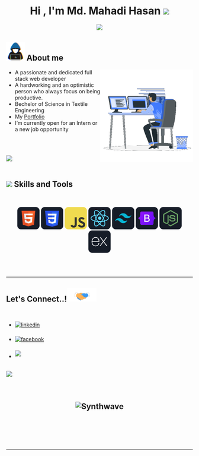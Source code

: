 
<h1 align="center"><b>Hi , I'm Md. Mahadi Hasan </b><img src="https://media.giphy.com/media/hvRJCLFzcasrR4ia7z/giphy.gif" width="35"></h1>

<p align="center">
  <a href="https://github.com/DenverCoder1/readme-typing-svg"><img src="https://readme-typing-svg.herokuapp.com?font=Time+New+Roman&color=cyan&size=25&center=true&vCenter=true&width=600&height=50&lines=Passionate,+Enthusiastic+Web+Developer;MERN+Stack+Developer,;Full+Stack+Developer,;Active+Learner/Researcher,;Love+to+learn+new+stuffs..<3"></a>
</p>

	
## <picture><img src = "https://github.com/0xAbdulKhalid/0xAbdulKhalid/raw/main/assets/mdImages/about_me.gif" width = 50px></picture> **About me**

<picture> <img align="right" src="https://github.com/0xAbdulKhalid/0xAbdulKhalid/raw/main/assets/mdImages/Right_Side.gif" width = 250px></picture>


- A passionate and dedicated full stack web developer
- A hardworking and an optimistic person who always focus on being productive.
- Bechelor of Science in Textile Engineering
- My [Portfolio](https://portfolio-mahadi.web.app/)
- I’m currently open for an Intern or a new job opportunity

<br><br>

<img src="https://user-images.githubusercontent.com/73097560/115834477-dbab4500-a447-11eb-908a-139a6edaec5c.gif"><br><br>

## <img src="https://media2.giphy.com/media/QssGEmpkyEOhBCb7e1/giphy.gif?cid=ecf05e47a0n3gi1bfqntqmob8g9aid1oyj2wr3ds3mg700bl&rid=giphy.gif" width ="25"><b> Skills and Tools</b>
<br>

<p align="center">

<img src="https://github.com/sparkmahadi/sparkmahadi/blob/main/images/icons/HTML.png"/>
<img src="https://github.com/sparkmahadi/sparkmahadi/blob/main/images/icons/css.png"/>
<img src="https://github.com/sparkmahadi/sparkmahadi/blob/main/images/icons/JavaScript.png"/>
<img src="https://github.com/sparkmahadi/sparkmahadi/blob/main/images/icons/react.png"/>
<img src="https://github.com/sparkmahadi/sparkmahadi/blob/main/images/icons/tailwind.png"/>
<img src="https://github.com/sparkmahadi/sparkmahadi/blob/main/images/icons/Bootsrap.png"/>
<img src="https://github.com/sparkmahadi/sparkmahadi/blob/main/images/icons/node.png"/>
<img src="https://github.com/sparkmahadi/sparkmahadi/blob/main/images/icons/express.png"/>
</p><br/>


<br>

-----


## <b> Let's Connect..!</b><img src="https://github.com/0xAbdulKhalid/0xAbdulKhalid/raw/main/assets/mdImages/handshake.gif" width ="80">
<br>
<div align='left'>

<ul>

<li>
<a href="https://linkedin.com/in/hasan-mahadi" target="_blank">
<img src="https://img.shields.io/badge/linkedin:  Mahadi Hasan-%2300acee.svg?color=405DE6&style=for-the-badge&logo=linkedin&logoColor=white" alt=linkedin style="margin-bottom: 5px;"/>
</a>
</li>

<br>

<li>
<a href="https://facebook.com/sparkmahadi" target="_blank">
<img src="https://img.shields.io/badge/facebook:  Mahadi Hasan-%2300acee.svg?color=1DA1F2&style=for-the-badge&logo=facebook&logoColor=white" alt=facebook style="margin-bottom: 5px;"/>
</a>
</li>

<br>

<li>
<a href="mailto:mahadi.development@gmail.com" target="_blank">
<img src="https://img.shields.io/badge/gmail:Mahadi Hasan-%23EA4335.svg?style=for-the-badge&logo=gmail&logoColor=white" t=mail style="margin-bottom: 5px;" />
</a>
</li>
	
</ul>
</div>

<br>
<img src="https://user-images.githubusercontent.com/73097560/115834477-dbab4500-a447-11eb-908a-139a6edaec5c.gif">
<br>
<br>
<br>

<div align='center'>

## <p align="center"><img src="https://thumbs.gfycat.com/GoodnaturedFondGaur-size_restricted.gif" alt="Synthwave" height="300" width="500"></p>

</div>
<br>
<br>
<br>
<br>

---
